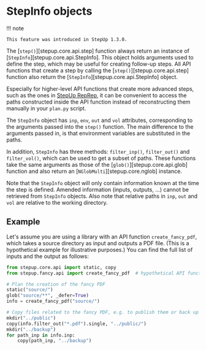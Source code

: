 # StepInfo objects

!!! note

    This feature was introduced in StepUp 1.3.0.

The [`step()`][stepup.core.api.step] function always return
an instance of [`StepInfo`][stepup.core.api.StepInfo].
This object holds arguments used to define the step,
which may be useful for creating follow-up steps.
All API functions that create a step by calling the [`step()`][stepup.core.api.step] function
also return the [`StepInfo`][stepup.core.api.StepInfo] object.

Especially for higher-level API functions that create more advanced steps,
such as the ones in [StepUp RepRep](https://reproducible-reporting.github.io/stepup-reprep/),
it can be convenient to access the paths constructed inside the API function
instead of reconstructing them manually in your `plan.py` script.

The `StepInfo` object has `inp`, `env`, `out` and `vol` attributes,
corresponding to the arguments passed into the `step()` function.
The main difference to the arguments passed in,
is that environment variables are substituted in the paths.

In addition, `StepInfo` has three methods: `filter_inp()`, `filter_out()` and `filter_vol()`,
which can be used to get a subset of paths.
These functions take the same arguments as those of the [`glob()`][stepup.core.api.glob] function
and also return an [`NGlobMulti`][stepup.core.nglob] instance.

Note that the `StepInfo` object will only contain information known at the time the step is defined.
Amended information (inputs, outputs, ...) cannot be retrieved from `StepInfo` objects.
Also note that relative paths in `inp`, `out` and `vol` are relative to the working directory.

## Example

Let's assume you are using a library with an API function `create_fancy_pdf`,
which takes a source directory as input and outputs a PDF file.
(This is a hypothetical example for illustrative purposes.)
You can find the full list of inputs and the output as follows:

```python
from stepup.core.api import static, copy
from stepup.fancy.api import create_fancy_pdf  # hypothetical API function

# Plan the creation of the fancy PDF
static("source/")
glob("source/**", _defer=True)
info = create_fancy_pdf("source/")

# Copy files related to the fancy PDF, e.g. to publish them or back up files.
mkdir("../public")
copy(info.filter_out("*.pdf").single, "../public/")
mkdir("../backup")
for path_inp in info.inp:
    copy(path_inp, "../backup")
```
